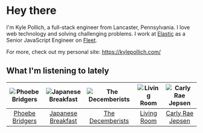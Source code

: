 # Hey there


I'm Kyle Pollich, a full-stack engineer from Lancaster, Pennsylvania. I love web technology and solving challenging problems.
I work at [Elastic](https://www.elastic.co/) as a Senior JavaScript Engineer on [Fleet](https://www.elastic.co/guide/en/fleet/current/fleet-overview.html).

For more, check out my personal site: https://kylepollich.com/

## What I'm listening to lately

<!-- begin artists -->
  |![Phoebe Bridgers](https://i.scdn.co/image/ab6761610000f178626686e362d30246e816cc5b)|![Japanese Breakfast](https://i.scdn.co/image/ab6761610000f1783a3fed0c7aa2276bedccc7fe)|![The Decemberists](https://i.scdn.co/image/ab6761610000f178ad12e7af41c3a1903d1273b8)|![Living Room](https://i.scdn.co/image/ab6761610000f178477760692350c18790091669)|![Carly Rae Jepsen](https://i.scdn.co/image/ab6761610000f17871fed7c1f401da1662f209cb)|
  |:---:|:---:|:---:|:---:|:---:|
  |[Phoebe Bridgers](https://open.spotify.com/artist/1r1uxoy19fzMxunt3ONAkG)|[Japanese Breakfast](https://open.spotify.com/artist/7MoIc5s9KXolCBH1fy9kkw)|[The Decemberists](https://open.spotify.com/artist/7ITd48RbLVpUfheE7B86o2)|[Living Room](https://open.spotify.com/artist/0sLb0ouettR8lDLnEgCSVK)|[Carly Rae Jepsen](https://open.spotify.com/artist/6sFIWsNpZYqfjUpaCgueju)|
<!-- end artists -->
